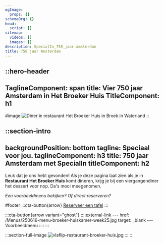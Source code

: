 ```yaml
---
ogImage:
  props: {}
schemaOrg: {}
head:
  script: []
sitemap:
  videos: []
  images: []
description: SpecialIn_750_jaar-amsterdam
title: 750 jaar Amsterdam
---
```


::hero-header
---
TaglineComponent: span
title: Vier 750 jaar Amsterdam in Het Broeker Huis
TitleComponent: h1
---
#image
![Diner in restaurant Het Broeker Huis in Broek in Waterland](/broeker-huiskamer-diner-volle-eetzaal-licht-hout-warm.jpg)
::

::section-intro
---
backgroundPosition: bottom
tagline: Speciaal voor jou.
taglineComponent: h3
title: 750 jaar Amsterdam met SpecialIn
titleComponent: h2
---
Leuk dat je ons hebt gevonden! Als je deze pagina laat zien als je in **Restaurant Het Broeker Huis** komt dineren, krijg je bij een viergangendiner het dessert voor nop. Da's mooi meegenomen.

*Een voorbeeldmenu bekijken? Of direct reserveren?*

#footer
  :::cta-button{arrow}
  [Reserveer een tafel](https://live.tebi.co/ecom/reservations/282764_0a523a1d3711c0523566f753f2cb25e5f14ed781117e8ef82016152d6ff5c2c2)
  :::

  :::cta-button{arrow variant="ghost"}
    ::::external-link
    ---
    href: /Menus/250616-menu-broeker-huiskamer-week25.jpg
    target: _blank
    ---
    Voorbeeldmenu
    ::::
  :::

  :::section-full-image
  ![vlaflip-restaurant-broeker-huis.jpg](/vlaflip-restaurant-broeker-huis.jpg)
  :::
::
